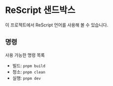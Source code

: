 # ReScript 샌드박스

이 프로젝트에서 ReScript 언어를 사용해 볼 수 있습니다.

## 명령

사용 가능한 명령 목록

- 빌드: `pnpm build`
- 청소: `pnpm clean`
- 실행: `pnpm dev`

